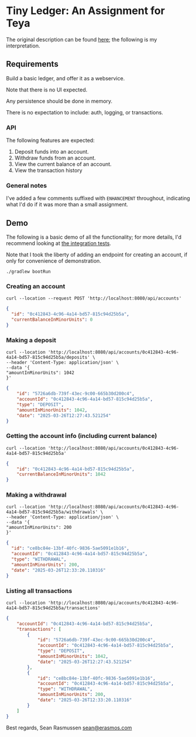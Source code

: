 # Tiny Ledger: An Assignment for Teya

The original description can be found [here](Teya%20Assessment%20-%20Tiny%20Ledger.pdf); the following is my interpretation.

## Requirements

Build a basic ledger, and offer it as a webservice.

Note that there is no UI expected.

Any persistence should be done in memory.

There is no expectation to include: auth, logging, or transactions.

### API

The following features are expected:

1. Deposit funds into an account.
2. Withdraw funds from an account.
3. View the current balance of an account.
4. View the transaction history

### General notes

I've added a few comments suffixed with `ENHANCEMENT` throughout, indicating what I'd do if it was more than a small assignment.

## Demo

The following is a basic demo of all the functionality; for more details, I'd recommend looking at [the integration tests](src/test/kotlin/com/erasmos/assignments/teya/LedgerApplicationTests.kt).

Note that I took the liberty of adding an endpoint for creating an account, if only for convenience of demonstration.

```
./gradlew bootRun
```

### Creating an account

```
curl --location --request POST 'http://localhost:8080/api/accounts'
```

```json 
{
  "id": "0c412843-4c96-4a14-bd57-815c94d25b5a",
  "currentBalanceInMinorUnits": 0
}
```

### Making a deposit

```
curl --location 'http://localhost:8080/api/accounts/0c412843-4c96-4a14-bd57-815c94d25b5a/deposits' \
--header 'Content-Type: application/json' \
--data '{
"amountInMinorUnits": 1042
}'
```

```json
{
    "id": "5726a6db-739f-43ec-9c00-665b30d200c4",
    "accountId": "0c412843-4c96-4a14-bd57-815c94d25b5a",
    "type": "DEPOSIT",
    "amountInMinorUnits": 1042,
    "date": "2025-03-26T12:27:43.521254"
}
```

### Getting the account info (including current balance)

``` 
curl --location 'http://localhost:8080/api/accounts/0c412843-4c96-4a14-bd57-815c94d25b5a'
```

```json
{
    "id": "0c412843-4c96-4a14-bd57-815c94d25b5a",
    "currentBalanceInMinorUnits": 1042
}
 ```

### Making a withdrawal

```
curl --location 'http://localhost:8080/api/accounts/0c412843-4c96-4a14-bd57-815c94d25b5a/withdrawals' \
--header 'Content-Type: application/json' \
--data '{
"amountInMinorUnits": 200
}'
```

```json
{
  "id": "ce8bc84e-13bf-40fc-9836-5ae5091e1b16",
  "accountId": "0c412843-4c96-4a14-bd57-815c94d25b5a",
  "type": "WITHDRAWAL",
  "amountInMinorUnits": 200,
  "date": "2025-03-26T12:33:20.110316"
}
```

### Listing all transactions

``` 
curl --location 'http://localhost:8080/api/accounts/0c412843-4c96-4a14-bd57-815c94d25b5a/transactions'
```

```json
{
    "accountId": "0c412843-4c96-4a14-bd57-815c94d25b5a",
    "transactions": [
        {
            "id": "5726a6db-739f-43ec-9c00-665b30d200c4",
            "accountId": "0c412843-4c96-4a14-bd57-815c94d25b5a",
            "type": "DEPOSIT",
            "amountInMinorUnits": 1042,
            "date": "2025-03-26T12:27:43.521254"
        },
        {
            "id": "ce8bc84e-13bf-40fc-9836-5ae5091e1b16",
            "accountId": "0c412843-4c96-4a14-bd57-815c94d25b5a",
            "type": "WITHDRAWAL",
            "amountInMinorUnits": 200,
            "date": "2025-03-26T12:33:20.110316"
        }
    ]
}
```

Best regards,
Sean Rasmussen
sean@erasmos.com
